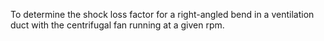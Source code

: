 To determine the shock loss factor for a right-angled bend in a ventilation duct with the centrifugal fan running at a given rpm.
